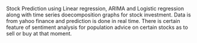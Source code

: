 Stock Prediction using Linear regression, ARIMA and Logistic regression along with time series doecomposition graphs for stock investment.
Data is from yahoo finance and prediction is done in real time. There is certain feature of sentiment analysis for population advice on certain stocks as to sell or buy at that moment.
